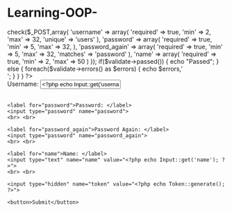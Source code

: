 # Learning-OOP-
<?php 

require_once 'core/init.php';

if(Input::exists('post')) {
	$validate = new Validate();
	$validation = $validate->check($_POST,array(
		'username'		=> array(
			'required'	=> true,
			'min'		=> 2,
			'max'		=> 32,
			'unique'	=> 'users'
		),

		'password'		=> array(
			'required'	=> true,
			'min'		=> 5,
			'max'		=> 32,
		),

		'password_again'	=> array(
			'required'		=> true,
			'min'			=> 5,
			'max'			=> 32,
			'matches'		=> 'password'
		),

		'name'			=> array(
			'required'	=> true,
			'min'		=> 2,
			'max'		=> 50
		)
	));

	if($validate->passed()) {
		echo "Passed";
	} else {
		foreach($validate->errors() as $errors)
		{
			echo $errors,'<br>';
		}
	}
}


?>


<form action="" method="post">
	<label for="username">Username: </label>
	<input type="text" name="username" value="<?php echo Input::get('username'); ?>">
	<br> <br>

	<label for="password">Password: </label>
	<input type="password" name="password">
	<br> <br>

	<label for="password_again">Password Again: </label>
	<input type="password" name="password_again">
	<br> <br>

	<label for="name">Name: </label>
	<input type="text" name="name" value="<?php echo Input::get('name'); ?>">
	<br> <br>

	<input type="hidden" name="token" value="<?php echo Token::generate(); ?>">

	<button>Submit</button>
</form>
